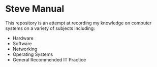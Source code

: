 # Steve Manual
This repository is an attempt at recording my knowledge on computer systems on a variety of subjects including:
* Hardware
* Software
* Networking
* Operating Systems
* General Recommended IT Practice

